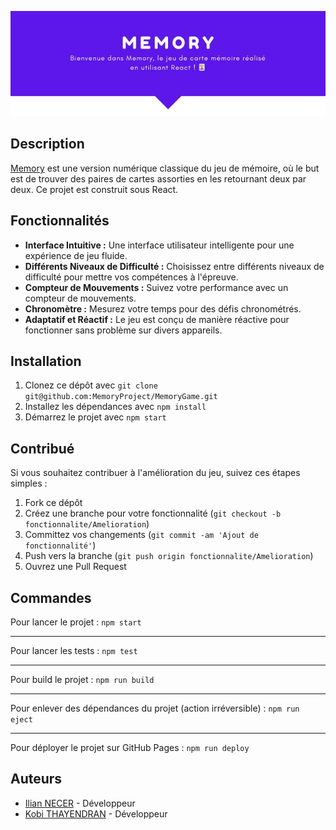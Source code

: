 ![img.png](img.png)

## Description

[Memory](https://memoryproject.github.io/MemoryGame/) est une version numérique classique du jeu de mémoire, où le but est de trouver des paires de cartes assorties en les retournant deux par deux. Ce projet est construit sous React.

## Fonctionnalités

- **Interface Intuitive :** Une interface utilisateur intelligente pour une expérience de jeu fluide.
- **Différents Niveaux de Difficulté :** Choisissez entre différents niveaux de difficulté pour mettre vos compétences à l'épreuve.
- **Compteur de Mouvements :** Suivez votre performance avec un compteur de mouvements.
- **Chronomètre :** Mesurez votre temps pour des défis chronométrés.
- **Adaptatif et Réactif :** Le jeu est conçu de manière réactive pour fonctionner sans problème sur divers appareils.

## Installation

1. Clonez ce dépôt avec `git clone git@github.com:MemoryProject/MemoryGame.git`
2. Installez les dépendances avec `npm install`
3. Démarrez le projet avec `npm start`

## Contribué

Si vous souhaitez contribuer à l'amélioration du jeu, suivez ces étapes simples :

1. Fork ce dépôt
2. Créez une branche pour votre fonctionnalité (`git checkout -b fonctionnalite/Amelioration`)
3. Committez vos changements (`git commit -am 'Ajout de fonctionnalité'`)
4. Push vers la branche (`git push origin fonctionnalite/Amelioration`)
5. Ouvrez une Pull Request

## Commandes

Pour lancer le projet : `npm start`

-------------------
Pour lancer les tests : `npm test`

-------------------
Pour build le projet : `npm run build`

-------------------
Pour enlever des dépendances du projet (action irréversible) : `npm run eject`

-------------------
Pour déployer le projet sur GitHub Pages : `npm run deploy`

## Auteurs

- [Ilian NECER](https://github.com/inecer) - Développeur
- [Kobi THAYENDRAN](https://github.com/kthayendran) - Développeur